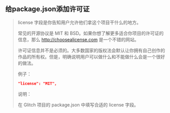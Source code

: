 ## 给package.json添加许可证

> license 字段是你告知用户允许他们拿这个项目干什么的地方。
>
> 常见的开源协议是 MIT 和 BSD。如果你想了解更多适合你项目的许可证的信息，那么 http://choosealicense.com 是一个不错的网站。
>
> 许可证信息并不是必须的。大多数国家的版权法会默认让你拥有自己创作的作品的所有权。但是，明确说明用户可以做什么和不能做什么会是一个很好的做法。
>
> 例子：
>
> ```json
> "license": "MIT",
> ```
>
> 说明：
>
> 在 Glitch 项目的 package.json 中填写合适的 license 字段。